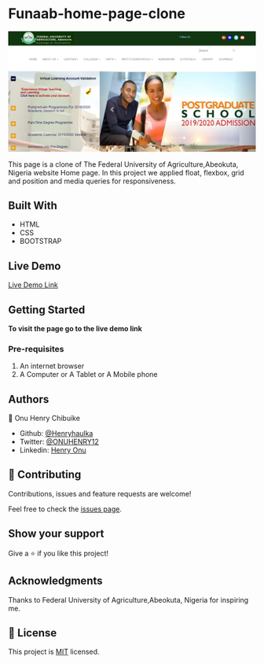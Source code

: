 # Funaab-home-page-clone

![screenshot](img/funaab.png)

This page is a clone of The Federal University of Agriculture,Abeokuta, Nigeria website Home page. In this project we applied float,
flexbox, grid and position and media queries for responsiveness.

## Built With

- HTML
- CSS
- BOOTSTRAP

## Live Demo

[Live Demo Link](https://henryhaulka.github.io/Funaab-home-page-clone/)

## Getting Started

**To visit the page go to the live demo link**

### Pre-requisites

1. An internet browser
2. A Computer or A Tablet or A Mobile phone

## Authors

👤 Onu Henry Chibuike

- Github: [@Henryhaulka](https://github.com/Henryhaulka)
- Twitter: [@ONUHENRY12](https://twitter.com/ONUHENRY12)
- Linkedin: [Henry Onu](https://www.linkedin.com/in/henry-onu-9a15b11b6/)

## 🤝 Contributing

Contributions, issues and feature requests are welcome!

Feel free to check the [issues page](https://github.com/Henryhaulka/Funaab-home-page-clone/issues).

## Show your support

Give a ⭐️ if you like this project!

## Acknowledgments

Thanks to Federal University of Agriculture,Abeokuta, Nigeria for inspiring me.

## 📝 License

This project is [MIT](lic.url) licensed.

